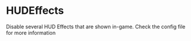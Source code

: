 # HUDEffects

Disable several HUD Effects that are shown in-game. Check the config file for more information